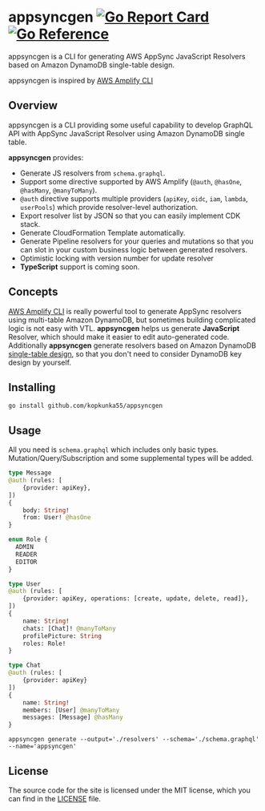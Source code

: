 # appsyncgen [![Go Report Card](https://goreportcard.com/badge/github.com/kopkunka55/appsyncgen)](https://goreportcard.com/report/github.com/kopkunka55/appsyncgen) [![Go Reference](https://pkg.go.dev/badge/github.com/kopkunka55/appsyncgen.svg)](https://pkg.go.dev/github.com/kopkunka55/appsyncgen)

appsyncgen is a CLI for generating AWS AppSync JavaScript Resolvers based on Amazon DynamoDB single-table design.

appsyncgen is inspired by [AWS Amplify CLI](https://docs.amplify.aws/cli/)

## Overview

appsyncgen is a CLI providing some useful capability to develop GraphQL API with AppSync JavaScript Resolver using Amazon DynamoDB single table.

**appsyncgen** provides:

* Generate JS resolvers from `schema.graphql`.
* Support some directive supported by AWS Amplify (`@auth`, `@hasOne`, `@hasMany`, `@manyToMany`).
* `@auth` directive supports multiple providers (`apiKey`, `oidc`, `iam`, `lambda`, `userPools`) which provide resolver-level authorization.
* Export resolver list by JSON so that you can easily implement CDK stack.
* Generate CloudFormation Template automatically.
* Generate Pipeline resolvers for your queries and mutations so that you can slot in your custom business logic between generated resolvers.
* Optimistic locking with version number for update resolver
* **TypeScript** support is coming soon.

## Concepts

[AWS Amplify CLI](https://docs.amplify.aws/cli/) is really powerful tool to generate AppSync resolvers using multi-table Amazon DynamoDB, but sometimes building complicated logic is not easy with VTL. **appsyncgen** helps us generate **JavaScript** Resolver, which should make it easier to edit auto-generated code. Additionally **appsyncgen** generate resolvers based on Amazon DynamoDB [single-table design](https://aws.amazon.com/blogs/compute/creating-a-single-table-design-with-amazon-dynamodb/), so that you don't need to consider DynamoDB key design by yourself.

## Installing
```shell
go install github.com/kopkunka55/appsyncgen
```
## Usage
All you need is `schema.graphql` which includes only basic types. Mutation/Query/Subscription and some supplemental types will be added.

```graphql
type Message
@auth (rules: [
    {provider: apiKey},
])
{
    body: String!
    from: User! @hasOne
}

enum Role {
  ADMIN
  READER
  EDITOR
}

type User
@auth (rules: [
    {provider: apiKey, operations: [create, update, delete, read]},
])
{
    name: String!
    chats: [Chat]! @manyToMany
    profilePicture: String
    roles: Role!
}

type Chat
@auth (rules: [
    {provider: apiKey}
])
{
    name: String!
    members: [User] @manyToMany
    messages: [Message] @hasMany
}
```

```shell
appsyncgen generate --output='./resolvers' --schema='./schema.graphql' --name='appsyncgen'
```

## License

The source code for the site is licensed under the MIT license, which you can find in the [LICENSE](./LICENSE) file.


